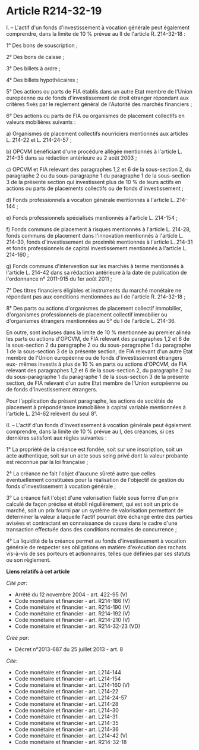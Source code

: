 # Article R214-32-19

I. – L'actif d'un fonds d'investissement à vocation générale peut également comprendre, dans la limite de 10 % prévue au II
de l'article R. 214-32-18 : 

1° Des bons de souscription ; 

2° Des bons de caisse ; 

3° Des billets à ordre ; 

4° Des billets hypothécaires ; 

5° Des actions ou parts de FIA établis dans un autre Etat membre de l'Union européenne ou de fonds d'investissement de droit
étranger répondant aux critères fixés par le règlement général de l'Autorité des marchés financiers ; 

6° Des actions ou parts de FIA ou organismes de placement collectifs en valeurs mobilières suivants : 

a) Organismes de placement collectifs nourriciers mentionnés aux articles L. 214-22 et L. 214-24-57 ; 

b) OPCVM bénéficiant d'une procédure allégée mentionnés à l'article L. 214-35 dans sa rédaction antérieure au 2 août 2003 ; 

c) OPCVM et FIA relevant des paragraphes 1,2 et 6 de la sous-section 2, du paragraphe 2 ou du sous-paragraphe 1 du paragraphe
1 de la sous-section 3 de la présente section qui investissent plus de 10 % de leurs actifs en actions ou parts de placements
collectifs ou de fonds d'investissement ; 

d) Fonds professionnels à vocation générale mentionnés à l'article L. 214-144 ; 

e) Fonds professionnels spécialisés mentionnés à l'article L. 214-154 ; 

f) Fonds communs de placement à risques mentionnés à l'article L. 214-28, fonds communs de placement dans l'innovation
mentionnés à l'article L. 214-30, fonds d'investissement de proximité mentionnés à l'article L. 214-31 et fonds
professionnels de capital investissement mentionnés à l'article L. 214-160 ; 

g) Fonds communs d'intervention sur les marchés à terme mentionnés à l'article L. 214-42 dans sa rédaction antérieure à la
date de publication de l'ordonnance n° 2011-915 du 1er août 2011 ; 

7° Des titres financiers éligibles et instruments du marché monétaire ne répondant pas aux conditions mentionnées au I de
l'article R. 214-32-18 ; 

8° Des parts ou actions d'organismes de placement collectif immobilier, d'organismes professionnels de placement collectif
immobilier ou d'organismes étrangers mentionnées au 5° du I de l'article L. 214-36. 

En outre, sont incluses dans la limite de 10 % mentionnée au premier alinéa les parts ou actions d'OPCVM, de FIA relevant des
paragraphes 1,2 et 6 de la sous-section 2 du paragraphe 2 ou du sous-paragraphe 1 du paragraphe 1 de la sous-section 3 de la
présente section, de FIA relevant d'un autre Etat membre de l'Union européenne ou de fonds d'investissement étrangers eux-
mêmes investis à plus de 10 % en parts ou actions d'OPCVM, de FIA relevant des paragraphes 1,2 et 6 de la sous-section 2, du
paragraphe 2 ou du sous-paragraphe 1 du paragraphe 1 de la sous-section 3 de la présente section, de FIA relevant d'un autre
Etat membre de l'Union européenne ou de fonds d'investissement étrangers. 

Pour l'application du présent paragraphe, les actions de sociétés de placement à prépondérance immobilière à capital variable
mentionnées à l'article L. 214-62 relèvent du seul 8°. 

II. – L'actif d'un fonds d'investissement à vocation générale peut également comprendre, dans la limite de 10 % prévue au I,
des créances, si ces dernières satisfont aux règles suivantes : 

1° La propriété de la créance est fondée, soit sur une inscription, soit un acte authentique, soit sur un acte sous seing
privé dont la valeur probante est reconnue par la loi française ; 

2° La créance ne fait l'objet d'aucune sûreté autre que celles éventuellement constituées pour la réalisation de l'objectif
de gestion du fonds d'investissement à vocation générale ; 

3° La créance fait l'objet d'une valorisation fiable sous forme d'un prix calculé de façon précise et établi régulièrement,
qui est soit un prix de marché, soit un prix fourni par un système de valorisation permettant de déterminer la valeur à
laquelle l'actif pourrait être échangé entre des parties avisées et contractant en connaissance de cause dans le cadre d'une
transaction effectuée dans des conditions normales de concurrence ; 

4° La liquidité de la créance permet au fonds d'investissement à vocation générale de respecter ses obligations en matière
d'exécution des rachats vis-à-vis de ses porteurs et actionnaires, telles que définies par ses statuts ou son règlement.

**Liens relatifs à cet article**

_Cité par_:

  - Arrêté du 12 novembre 2004 - art. 422-95 (V)
  - Code monétaire et financier - art. R214-186 (V)
  - Code monétaire et financier - art. R214-190 (V)
  - Code monétaire et financier - art. R214-192 (V)
  - Code monétaire et financier - art. R214-210 (V)
  - Code monétaire et financier - art. R214-32-23 (VD)

_Créé par_:

  - Décret n°2013-687 du 25 juillet 2013 - art. 8

_Cite_:

  - Code monétaire et financier - art. L214-144
  - Code monétaire et financier - art. L214-154
  - Code monétaire et financier - art. L214-160 (V)
  - Code monétaire et financier - art. L214-22
  - Code monétaire et financier - art. L214-24-57
  - Code monétaire et financier - art. L214-28
  - Code monétaire et financier - art. L214-30
  - Code monétaire et financier - art. L214-31
  - Code monétaire et financier - art. L214-35
  - Code monétaire et financier - art. L214-36
  - Code monétaire et financier - art. L214-42 (V)
  - Code monétaire et financier - art. R214-32-18
